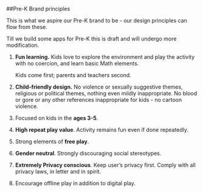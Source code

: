 ##Pre-K Brand principles

This is what we aspire our Pre-K brand to be - our design principles can flow from these. 

Till we build some apps for Pre-K this is draft and will undergo more modification. 

1. **Fun learning.** Kids love to explore the environment and play the activity with no coercion, and learn basic Math elements. 

	Kids come first; parents and teachers second. 

2. **Child-friendly design.** No violence or sexually suggestive themes, religious or political themes, nothing even mildly inappropriate. No blood or gore or any other references inappropriate for kids - no cartoon violence. 

3. Focused on kids in the **ages 3-5**. 

4. **High repeat play value**. Activity remains fun even if done repeatedly. 

5. Strong elements of **free play**. 

6. **Gender neutral**. Strongly discouraging social stereotypes. 

7. **Extremely Privacy conscious**. Keep user’s privacy first. Comply with all privacy laws, in letter and in spirit. 

8. Encourage offline play in addition to digital play. 
